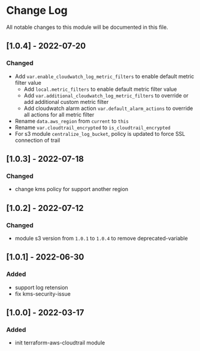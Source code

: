 # Change Log

All notable changes to this module will be documented in this file.

## [1.0.4] - 2022-07-20

### Changed

- Add `var.enable_cloudwatch_log_metric_filters` to enable default metric filter value
    - Add `local.metric_filters` to enable default metric filter value
    - Add `var.additional_cloudwatch_log_metric_filters` to override or add additional custom metric filter
    - Add cloudwatch alarm action `var.default_alarm_actions` to override all actions for all metric filter
- Rename `data.aws_region` from `current` to `this`
- Rename `var.cloudtrail_encrypted` to `is_cloudtrail_encrypted`
- For s3 module `centralize_log_bucket`, policy is updated to force SSL connection of trail

## [1.0.3] - 2022-07-18

### Changed

- change kms policy for support another region

## [1.0.2] - 2022-07-12

### Changed

- module s3 version from `1.0.1` to `1.0.4` to remove deprecated-variable

## [1.0.1] - 2022-06-30

### Added

- support log retension
- fix kms-security-issue


## [1.0.0] - 2022-03-17

### Added

- init terraform-aws-cloudtrail module
